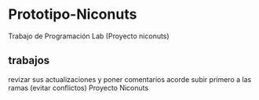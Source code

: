 # Prototipo-Niconuts
Trabajo de Programación Lab (Proyecto niconuts)

## trabajos
revizar sus actualizaciones y poner comentarios acorde
subir primero a las ramas (evitar conflictos)
Proyecto Niconuts

  